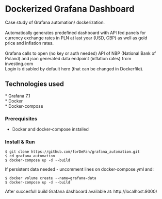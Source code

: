 <h1>Dockerized Grafana Dashboard</h1>

Case study of Grafana automation/ dockerization.
<br><br>
Automatically generates predefined dashboard with API fed panels for currency exchange rates in PLN at last year (USD, GBP) as well as gold price and inflation rates.<br><br>
Grafana calls to open (no key or auth needed) API of NBP (National Bank of Poland) and json generated data endpoint (inflation rates) from investing.com
<br>
Login is disabled by default here (that can be changed in Dockerfile).


<h2>Technologies used</h2>
* Grafana 7.1<br>
* Docker<br>
* Docker-compose<br>


### Prerequisites

* Docker and docker-compose installed


### Install & Run

```
$ git clone https://github.com/forDeFan/grafana_automation.git
$ cd grafana_automation
$ docker-compose up -d --build
```

If persistent data needed - uncomment lines on docker-compose.yml and:

```
$ docker volume create --name=grafana-data
$ docker-compose up -d --build
```

After succesfull build Grafana dashboard available at:
http://localhost:9000/
